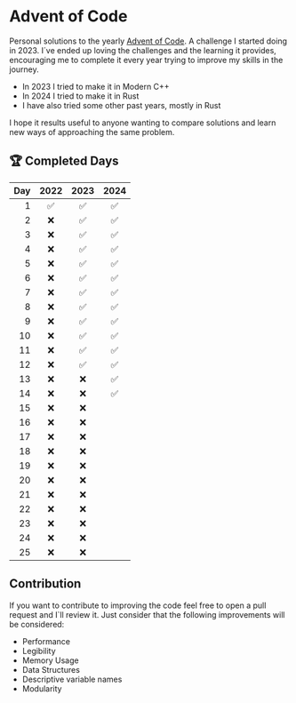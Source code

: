 # Advent of Code

Personal solutions to the yearly [Advent of Code](https://adventofcode.com/). A challenge I started doing in 2023. I´ve 
ended up loving the challenges and the learning it provides, encouraging me to complete it every year trying to improve
my skills in the journey.

- In 2023 I tried to make it in Modern C++
- In 2024 I tried to make it in Rust
- I have also tried some other past years, mostly in Rust

I hope it results useful to anyone wanting to compare solutions and learn new ways of approaching the same problem. 

## 🏆 Completed Days

| Day | 2022 | 2023 | 2024 |
|----:|:----:|:----:|:----:|
| 1   | ✅   | ✅   | ✅   |
| 2   | ❌   | ✅   | ✅   |
| 3   | ❌   | ✅   | ✅   |
| 4   | ❌   | ✅   | ✅   |
| 5   | ❌   | ✅   | ✅   |
| 6   | ❌   | ✅   | ✅   |
| 7   | ❌   | ✅   | ✅   |
| 8   | ❌   | ✅   | ✅   |
| 9   | ❌   | ✅   | ✅   |
| 10  | ❌   | ✅   | ✅   |
| 11  | ❌   | ✅   | ✅   |
| 12  | ❌   | ✅   | ✅   |
| 13  | ❌   | ❌   | ✅   |
| 14  | ❌   | ❌   | ✅   |
| 15  | ❌   | ❌   |      |
| 16  | ❌   | ❌   |      |
| 17  | ❌   | ❌   |      |
| 18  | ❌   | ❌   |      |
| 19  | ❌   | ❌   |      |
| 20  | ❌   | ❌   |      |
| 21  | ❌   | ❌   |      |
| 22  | ❌   | ❌   |      |
| 23  | ❌   | ❌   |      |
| 24  | ❌   | ❌   |      |
| 25  | ❌   | ❌   |      |

## Contribution

If you want to contribute to improving the code feel free to open a pull request and I`ll review it. Just consider
that the following improvements will be considered:
* Performance
* Legibility
* Memory Usage
* Data Structures
* Descriptive variable names
* Modularity
